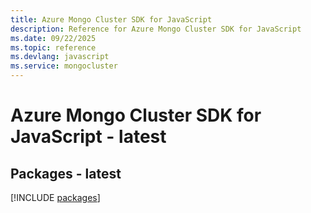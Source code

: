 ```yaml
---
title: Azure Mongo Cluster SDK for JavaScript
description: Reference for Azure Mongo Cluster SDK for JavaScript
ms.date: 09/22/2025
ms.topic: reference
ms.devlang: javascript
ms.service: mongocluster
---
```

# Azure Mongo Cluster SDK for JavaScript - latest
## Packages - latest
[!INCLUDE [packages](mongo-cluster-index.md)]